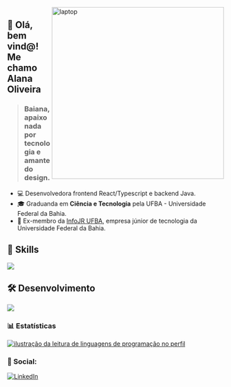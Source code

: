 <img src="https://logichost.com.br/assets/images/developer2.gif" alt="laptop" min-width="400px" max-width="400px" width="400px" align="right">

## 🌸 Olá, bem vind@! Me chamo <strong>Alana Oliveira</strong>
> <h3> Baiana, apaixonada por tecnologia e amante do design.</h3>
- 💻 Desenvolvedora frontend React/Typescript e backend Java. <br>
- 🎓 Graduanda em **Ciência e Tecnologia** pela UFBA - Universidade Federal da Bahia. <br>
- 💼 Ex-membro da <a href="https://www.infojr.com.br/">InfoJR UFBA</a>, empresa júnior de tecnologia da Universidade Federal da Bahia. 

## 🚀 Skills

<p align="left">
  <a href="https://skillicons.dev">
    <img src="https://skillicons.dev/icons?i=html,css,js,react,ts,angular,java,tailwind" />
  </a>
</p>

## 🛠️ Desenvolvimento

<p align="left">
  <a href="https://skillicons.dev">
    <img src="https://skillicons.dev/icons?i=vscode,figma,git," />
  </a>
</p>

### 📊 Estatísticas

<a href="https://github.com/alaninhaisnthere" title="ilustração do mapeamento de linguagens">
  <img align="center" src="https://github-readme-stats.vercel.app/api/top-langs/?username=alaninhaisnthere&theme=dracula&hide_langs_below=1" alt="ilustração da leitura de linguagens de programação no perfil"/>
</a>

<br>

### 📱 Social:

<p align="left">
  <a href="https://www.linkedin.com/in/alanaoliveira71" title="LinkedIn">
  <img src="https://img.shields.io/badge/-Linkedin-0e76a8?style=flat-square&logo=Linkedin&logoColor=white&link=/" alt="LinkedIn"/></a>
